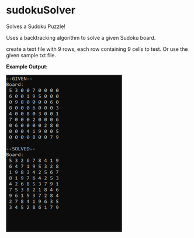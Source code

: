 # sudokuSolver
Solves a Sudoku Puzzle!

Uses a backtracking algorithm to solve a given Sudoku board.

create a text file with 9 rows, each row containing 9 cells to test. Or use the given sample txt file.

**Example Output:**

![](sudokuOutput.png)
